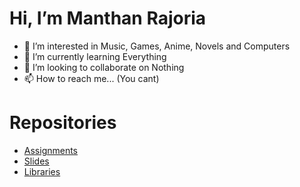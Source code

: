 # Hi, I’m Manthan Rajoria
- 👀 I’m interested in Music, Games, Anime, Novels and Computers
- 🌱 I’m currently learning Everything
- 💞️ I’m looking to collaborate on Nothing
- 📫 How to reach me... (You cant)

# Repositories
- [Assignments](https://github.com/metacube-manthan-rajoria/Assignments)
- [Slides](https://github.com/metacube-manthan-rajoria/Slides)
- [Libraries](https://github.com/metacube-manthan-rajoria/Libraries)
